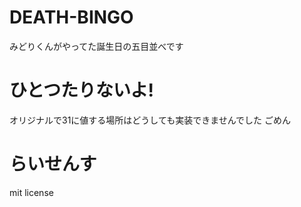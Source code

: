 # DEATH-BINGO
みどりくんがやってた誕生日の五目並べです
# ひとつたりないよ!
オリジナルで31に値する場所はどうしても実装できませんでした ごめん
# らいせんす
mit license

